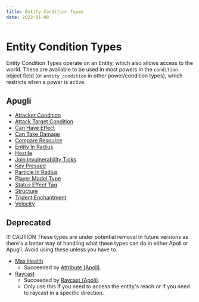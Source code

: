 ```yaml
---
title: Entity Condition Types
date: 2022-01-08
---
```


# Entity Condition Types

Entity Condition Types operate on an Entity, which also allows access to the world. These are available to be used in most powers in the `condition` object field (or `entity_condition` in other power/condition types), which restricts when a power is active.

## Apugli
- [Attacker Condition](attacker_condition)
- [Attack Target Condition](attack_target_condition)
- [Can Have Effect](can_have_effect)
- [Can Take Damage](can_take_damage)
- [Compare Resource](compare_resource)
- [Entity In Radius](entity_in_radius)
- [Hostile](hostile)
- [Join Invulnerability Ticks](join_invulnerability_ticks)
- [Key Pressed](key_pressed)
- [Particle In Radius](particle_in_radius)
- [Player Model Type](player_model_type)
- [Status Effect Tag](status_effect_tag)
- [Structure](structure)
- [Trident Enchantment](trident_enchantment)
- [Velocity](velocity)

## Deprecated

!!! CAUTION
    These types are under potential removal in future versions as there's a better way of handling what these types can do in either Apoli or Apugli. Avoid using these unless you have to.

- [Max Health](max_health)
    - Succeeded by [Attribute (Apoli)](https://origins.readthedocs.io/en/latest/types/entity_condition_types/attribute/).
- [Raycast](raycast)
    - Succeeded by [Raycast (Apoli)](https://origins.readthedocs.io/en/latest/types/entity_condition_types/raycast/).
    - Only use this if you need to access the entity's reach or if you need to raycast in a specific direction.